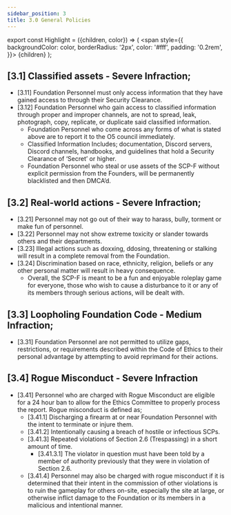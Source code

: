 ```yaml
---
sidebar_position: 3
title: 3.0 General Policies
---
```


export const Highlight = ({children, color}) => (
<span
style={{
      backgroundColor: color,
      borderRadius: '2px',
      color: '#fff',
      padding: '0.2rem',
    }}>
{children}
</span>
);

## [3.1] Classified assets - Severe Infraction;
- [3.11] Foundation Personnel must only access information that they have gained access to through their Security Clearance. 
- [3.12] Foundation Personnel who gain access to classified information through proper and improper channels, are not to spread, leak, photograph, copy, replicate, or duplicate said classified information. 
    - Foundation Personnel who come across any forms of what is stated above are to report it to the O5 council immediately. 
    - Classified Information Includes; documentation, Discord servers, Discord channels, handbooks, and guidelines that hold a Security Clearance of ‘Secret’ or higher.
    - Foundation Personnel who steal or use assets of the SCP-F without explicit permission from the Founders, will be permanently blacklisted and then DMCA’d.

## [3.2] Real-world actions - Severe Infraction;
- [3.21] Personnel may not go out of their way to harass, bully, torment or make fun of personnel.
- [3.22] Personnel may not show extreme toxicity or slander towards others and their departments.
- [3.23] Illegal actions such as doxxing, ddosing, threatening or stalking will result in a complete removal from the Foundation.
- [3.24] Discrimination based on race, ethnicity, religion, beliefs or any other personal matter will result in heavy consequence.
    - Overall, the SCP-F is meant to be a fun and enjoyable roleplay game for everyone, those who wish to cause a disturbance to it or any of its members through serious actions, will be dealt with.

## [3.3] Loopholing Foundation Code - Medium Infraction;
- [3.31] Foundation Personnel are not permitted to utilize gaps, restrictions, or requirements described within the Code of Ethics to their personal advantage by attempting to avoid reprimand for their actions.

## [3.4] Rogue Misconduct - Severe Infraction
- [3.41] Personnel who are charged with Rogue Misconduct are eligible for a 24 hour ban to allow for the Ethics Committee to properly process the report. Rogue misconduct is defined as;
    - [3.41.1] Discharging a firearm at or near Foundation Personnel with the intent to terminate or injure them.
    - [3.41.2] Intentionally causing a breach of hostile or infectious SCPs.
    - [3.41.3] Repeated violations of Section 2.6 (Trespassing) in a short amount of time.
        - [3.41.3.1] The violator in question must have been told by a member of authority previously that they were in violation of Section 2.6.
    - [3.41.4] Personnel may also be charged with rogue misconduct if it is determined that their intent in the commission of other violations is to ruin the gameplay for others on-site, especially the site at large, or otherwise inflict damage to the Foundation or its members in a malicious and intentional manner.

